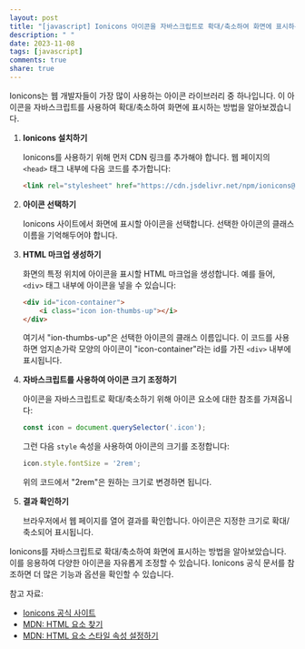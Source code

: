 ```yaml
---
layout: post
title: "[javascript] Ionicons 아이콘을 자바스크립트로 확대/축소하여 화면에 표시하는 방법"
description: " "
date: 2023-11-08
tags: [javascript]
comments: true
share: true
---
```


Ionicons는 웹 개발자들이 가장 많이 사용하는 아이콘 라이브러리 중 하나입니다. 이 아이콘을 자바스크립트를 사용하여 확대/축소하여 화면에 표시하는 방법을 알아보겠습니다.

1. **Ionicons 설치하기**

   Ionicons를 사용하기 위해 먼저 CDN 링크를 추가해야 합니다. 웹 페이지의 `<head>` 태그 내부에 다음 코드를 추가합니다:

   ```html
   <link rel="stylesheet" href="https://cdn.jsdelivr.net/npm/ionicons@5.4.0/dist/css/ionicons.min.css">
   ```

2. **아이콘 선택하기**

   Ionicons 사이트에서 화면에 표시할 아이콘을 선택합니다. 선택한 아이콘의 클래스 이름을 기억해두어야 합니다.

3. **HTML 마크업 생성하기**

   화면의 특정 위치에 아이콘을 표시할 HTML 마크업을 생성합니다. 예를 들어, `<div>` 태그 내부에 아이콘을 넣을 수 있습니다:

   ```html
   <div id="icon-container">
       <i class="icon ion-thumbs-up"></i>
   </div>
   ```

   여기서 "ion-thumbs-up"은 선택한 아이콘의 클래스 이름입니다. 이 코드를 사용하면 엄지손가락 모양의 아이콘이 "icon-container"라는 id를 가진 `<div>` 내부에 표시됩니다.

4. **자바스크립트를 사용하여 아이콘 크기 조정하기**

   아이콘을 자바스크립트로 확대/축소하기 위해 아이콘 요소에 대한 참조를 가져옵니다:

   ```javascript
   const icon = document.querySelector('.icon');
   ```

   그런 다음 `style` 속성을 사용하여 아이콘의 크기를 조정합니다:

   ```javascript
   icon.style.fontSize = '2rem';
   ```

   위의 코드에서 "2rem"은 원하는 크기로 변경하면 됩니다.

5. **결과 확인하기**

   브라우저에서 웹 페이지를 열어 결과를 확인합니다. 아이콘은 지정한 크기로 확대/축소되어 표시됩니다.

Ionicons를 자바스크립트로 확대/축소하여 화면에 표시하는 방법을 알아보았습니다. 이를 응용하여 다양한 아이콘을 자유롭게 조정할 수 있습니다. Ionicons 공식 문서를 참조하면 더 많은 기능과 옵션을 확인할 수 있습니다.

참고 자료:
- [Ionicons 공식 사이트](https://ionicons.com/)
- [MDN: HTML 요소 찾기](https://developer.mozilla.org/ko/docs/Web/API/Document/querySelector)
- [MDN: HTML 요소 스타일 속성 설정하기](https://developer.mozilla.org/ko/docs/Web/API/HTMLElement/style)